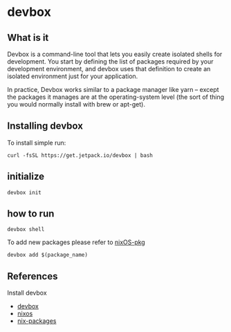 # devbox

## What is it

Devbox is a command-line tool that lets you easily create isolated shells for development. You start by defining the list of packages required by your development environment, and devbox uses that definition to create an isolated environment just for your application.

In practice, Devbox works similar to a package manager like yarn – except the packages it manages are at the operating-system level (the sort of thing you would normally install with brew or apt-get).

## Installing devbox

To install simple run:

```shell
curl -fsSL https://get.jetpack.io/devbox | bash
```

## initialize

```shell
devbox init
```

## how to run

```shell
devbox shell
```

To add new packages please refer to [nixOS-pkg](https://search.nixos.org/packages)

```shell
devbox add $(package_name)
```

## References

Install devbox

- [devbox](https://github.com/jetpack-io/devbox)
- [nixos](https://nixos.org/)
- [nix-packages](https://search.nixos.org/packages)
